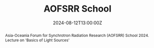 ---
title: AOFSRR School 

event:  Asia-Oceania Forum for Synchrotron Radiation Research (AOFSRR) School 2024
event_url: https://events01.synchrotron.org.au/event/183/timetable/

location: Melbourne, Australia
#address:
#  street: 450 Serra Mall
#  city: Stanford
#  region: CA
#  postcode: '94305'
#  country: United States

summary: Asia-Oceania Forum for Synchrotron Radiation Research (AOFSRR) School 2024. Lecture on 'Basics of Light Sources'
abstract: Asia-Oceania Forum for Synchrotron Radiation Research (AOFSRR) School 2024. Lecture on 'Basics of Light Sources'

# Talk start and end times.
#   End time can optionally be hidden by prefixing the line with `#`.
date: '2024-08-12T13:00:00Z'
date_end: '2024-08-12T15:00:00Z'
all_day: false

# Schedule page publish date (NOT talk date).
publishDate: '2024-08-12T00:00:00Z'

authors:
  - admin

tags: []

# Is this a featured talk? (true/false)
featured: false

image:
  caption: 'Image credit: [**Unsplash**](https://unsplash.com/photos/bzdhc5b3Bxs)'
  focal_point: Right

links:
#  - icon: twitter
#    icon_pack: fab
#    name: Follow
#    url: https://twitter.com/georgecushen
url_code: ''
url_pdf: 'https://tkcharles.github.io/tessacharles/uploads/AOFSRR2024_basics_of_light_sources_TKCharles_final.pdf'
url_slides: ''
url_video: ''

# Markdown Slides (optional).
#   Associate this talk with Markdown slides.
#   Simply enter your slide deck's filename without extension.
#   E.g. `slides = "example-slides"` references `content/slides/example-slides.md`.
#   Otherwise, set `slides = ""`.
slides: ""

# Projects (optional).
#   Associate this post with one or more of your projects.
#   Simply enter your project's folder or file name without extension.
#   E.g. `projects = ["internal-project"]` references `content/project/deep-learning/index.md`.
#   Otherwise, set `projects = []`.
projects:
  - AORSRR2024
---